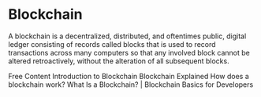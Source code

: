 # Blockchain

A blockchain is a decentralized, distributed, and oftentimes public, digital ledger consisting of records called blocks that is used to record transactions across many computers so that any involved block cannot be altered retroactively, without the alteration of all subsequent blocks.

<ResourceGroupTitle>Free Content</ResourceGroupTitle>
<BadgeLink colorScheme='yellow' badgeText='Read' href='https://www.blockchain.education/blockchain101/blockchain'>Introduction to Blockchain</BadgeLink>
<BadgeLink colorScheme='yellow' badgeText='Read' href='https://www.investopedia.com/terms/b/blockchain.asp'>Blockchain Explained</BadgeLink>
<BadgeLink badgeText='Watch' href='https://youtu.be/SSo_EIwHSd4'>How does a blockchain work?</BadgeLink>
<BadgeLink badgeText='Watch' href='https://youtu.be/4ff9esY_4aU'>What Is a Blockchain? | Blockchain Basics for Developers</BadgeLink>
